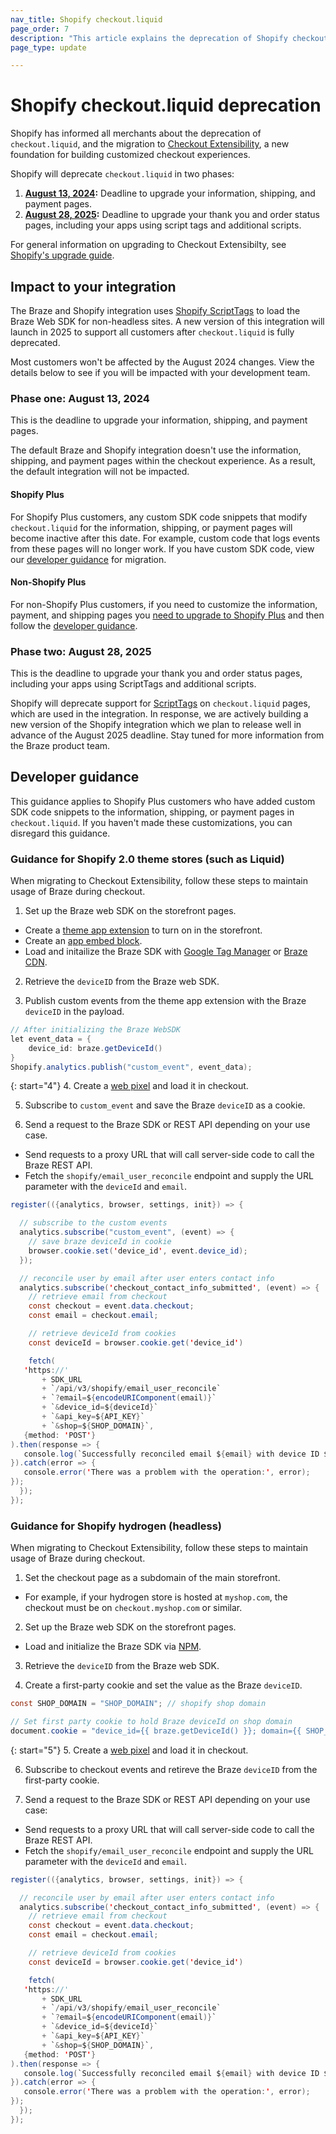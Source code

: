 ```yaml
---
nav_title: Shopify checkout.liquid
page_order: 7
description: "This article explains the deprecation of Shopify checkout.liquid, including the impact to your Shopify integration and guidance for developers."
page_type: update

---
```


# Shopify checkout.liquid deprecation

Shopify has informed all merchants about the deprecation of `checkout.liquid`, and the migration to [Checkout Extensibility](https://www.shopify.com/enterprise/blog/checkout-extensibility-winter-editions), a new foundation for building customized checkout experiences. 

Shopify will deprecate `checkout.liquid` in two phases:

1. **[August 13, 2024](#phase-one-august-13-2024):** Deadline to upgrade your information, shipping, and payment pages.
2. **[August 28, 2025](#phase-two-august-28-2025):** Deadline to upgrade your thank you and order status pages, including your apps using script tags and additional scripts.

For general information on upgrading to Checkout Extensibilty, see [Shopify's upgrade guide](https://help.shopify.com/en/manual/checkout-settings/customize-checkout-configurations/checkout-extensibility).

## Impact to your integration

The Braze and Shopify integration uses [Shopify ScriptTags](https://shopify.dev/docs/apps/build/online-store/script-tag-legacy) to load the Braze Web SDK for non-headless sites. A new version of this integration will launch in 2025 to support all customers after `checkout.liquid` is fully deprecated. 

Most customers won't be affected by the August 2024 changes. View the details below to see if you will be impacted with your development team.

### Phase one: August 13, 2024

This is the deadline to upgrade your information, shipping, and payment pages.

The default Braze and Shopify integration doesn't use the information, shipping, and payment pages within the checkout experience. As a result, the default integration will not be impacted. 

#### Shopify Plus

For Shopify Plus customers, any custom SDK code snippets that modify `checkout.liquid` for the information, shipping, or payment pages will become inactive after this date. For example, custom code that logs events from these pages will no longer work. If you have custom SDK code, view our [developer guidance](#developer-guidance) for migration.

#### Non-Shopify Plus

For non-Shopify Plus customers, if you need to customize the information, payment, and shipping pages you [need to upgrade to Shopify Plus](https://help.shopify.com/en/manual/checkout-settings/customize-checkout-configurations/checkout-extensibility#eligibility) and then follow the [developer guidance](#developer-guidance).

### Phase two: August 28, 2025

This is the deadline to upgrade your thank you and order status pages, including your apps using ScriptTags and additional scripts.

Shopify will deprecate support for [ScriptTags](https://shopify.dev/docs/apps/build/online-store/script-tag-legacy) on `checkout.liquid` pages, which are used in the integration. In response, we are actively building a new version of the Shopify integration which we plan to release well in advance of the August 2025 deadline. Stay tuned for more information from the Braze product team. 

## Developer guidance

This guidance applies to Shopify Plus customers who have added custom SDK code snippets to the information, shipping, or payment pages in `checkout.liquid`. If you haven't made these customizations, you can disregard this guidance.

### Guidance for Shopify 2.0 theme stores (such as Liquid)

When migrating to Checkout Extensibility, follow these steps to maintain usage of Braze during checkout.

1. Set up the Braze web SDK on the storefront pages.
- Create a [theme app extension](https://shopify.dev/docs/apps/build/online-store/theme-app-extensions) to turn on in the storefront.
- Create an [app embed block](https://shopify.dev/docs/apps/build/online-store/theme-app-extensions/configuration#app-embed-blocks).
- Load and initailize the Braze SDK with [Google Tag Manager]({{site.baseurl}}/developer_guide/platform_integration_guides/web/initial_sdk_setup/?tab=google%20tag%20manager) or [Braze CDN]({{site.baseurl}}/developer_guide/platform_integration_guides/web/initial_sdk_setup/?tab=braze%20cdn).

2. Retrieve the `deviceID` from the Braze web SDK.

3. Publish custom events from the theme app extension with the Braze `deviceID` in the payload.

```java
// After initializing the Braze WebSDK
let event_data = {
	device_id: braze.getDeviceId()
}
Shopify.analytics.publish("custom_event", event_data);
```

{: start="4"}
4. Create a [web pixel](https://shopify.dev/docs/apps/build/marketing-analytics/build-web-pixels) and load it in checkout.

5. Subscribe to `custom_event` and save the Braze `deviceID` as a cookie.

6. Send a request to the Braze SDK or REST API depending on your use case.
- Send requests to a proxy URL that will call server-side code to call the Braze REST API.
- Fetch the `shopify/email_user_reconcile` endpoint and supply the URL parameter with the `deviceId` and `email`.

```java
register(({analytics, browser, settings, init}) => {

  // subscribe to the custom events
  analytics.subscribe("custom_event", (event) => {
    // save braze deviceId in cookie
    browser.cookie.set('device_id', event.device_id);
  });

  // reconcile user by email after user enters contact info
  analytics.subscribe('checkout_contact_info_submitted', (event) => {
    // retrieve email from checkout
    const checkout = event.data.checkout;
    const email = checkout.email;

    // retrieve deviceId from cookies
    const deviceId = browser.cookie.get('device_id')

    fetch(
   'https://'
       + SDK_URL
       + `/api/v3/shopify/email_user_reconcile`
       + `?email=${encodeURIComponent(email)}`
       + `&device_id=${deviceId}`
       + `&api_key=${API_KEY}`
       + `&shop=${SHOP_DOMAIN}`,
   {method: 'POST'}
).then(response => {
   console.log(`Successfully reconciled email ${email} with device ID ${deviceId}`);
}).catch(error => {
   console.error('There was a problem with the operation:', error);
});
  });
});
```

### Guidance for Shopify hydrogen (headless) 

When migrating to Checkout Extensibility, follow these steps to maintain usage of Braze during checkout.

1. Set the checkout page as a subdomain of the main storefront.
- For example, if your hydrogen store is hosted at `myshop.com`, the checkout must be on `checkout.myshop.com` or similar.

2. Set up the Braze web SDK on the storefront pages.
- Load and initialize the Braze SDK via [NPM]({{site.baseurl}}/developer_guide/platform_integration_guides/web/initial_sdk_setup/#step-1-install-the-braze-library).

3. Retrieve the `deviceID` from the Braze web SDK.

4. Create a first-party cookie and set the value as the Braze `deviceID`.

```java
const SHOP_DOMAIN = "SHOP_DOMAIN"; // shopify shop domain

// Set first party cookie to hold Braze deviceId on shop domain
document.cookie = "device_id={{ braze.getDeviceId() }}; domain={{ SHOP_DOMAIN }}; path=/";
```

{: start="5"}
5. Create a [web pixel](https://shopify.dev/docs/apps/marketing/pixels/getting-started) and load it in checkout.

6. Subscribe to checkout events and retireve the Braze `deviceID` from the first-party cookie.

7. Send a request to the Braze SDK or REST API depending on your use case:
- Send requests to a proxy URL that will call server-side code to call the Braze REST API.
- Fetch the `shopify/email_user_reconcile` endpoint and supply the URL parameter with the `deviceId` and `email`.

```java
register(({analytics, browser, settings, init}) => {

  // reconcile user by email after user enters contact info
  analytics.subscribe('checkout_contact_info_submitted', (event) => {
    // retrieve email from checkout
    const checkout = event.data.checkout;
    const email = checkout.email;

    // retrieve deviceId from cookies
    const deviceId = browser.cookie.get('device_id')

    fetch(
   'https://'
       + SDK_URL
       + `/api/v3/shopify/email_user_reconcile`
       + `?email=${encodeURIComponent(email)}`
       + `&device_id=${deviceId}`
       + `&api_key=${API_KEY}`
       + `&shop=${SHOP_DOMAIN}`,
   {method: 'POST'}
).then(response => {
   console.log(`Successfully reconciled email ${email} with device ID ${deviceId}`);
}).catch(error => {
   console.error('There was a problem with the operation:', error);
});
  });
});
```